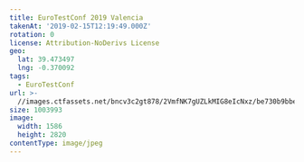 ```yaml
---
title: EuroTestConf 2019 Valencia
takenAt: '2019-02-15T12:19:49.000Z'
rotation: 0
license: Attribution-NoDerivs License
geo:
  lat: 39.473497
  lng: -0.370092
tags:
  - EuroTestConf
url: >-
  //images.ctfassets.net/bncv3c2gt878/2VmfNK7gUZLkMIG8eIcNxz/be730b9bbe3cddaebb4383e98233559e/eurotestconf-2019-valencia_40230829253_o
size: 1003993
image:
  width: 1586
  height: 2820
contentType: image/jpeg
---
```


